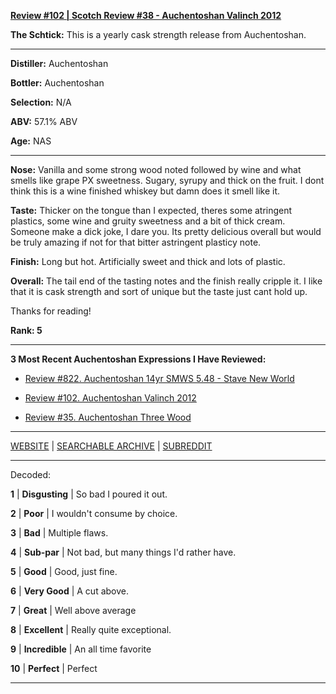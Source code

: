 
[**Review #102 | Scotch Review #38 - Auchentoshan Valinch 2012**]( https://t8ke.review/review-102-auchentoshan-valinch-2012/)

**The Schtick:** This is a yearly cask strength release from Auchentoshan. 

-----

**Distiller:** Auchentoshan

**Bottler:** Auchentoshan

**Selection:** N/A

**ABV:** 57.1% ABV

**Age:** NAS 

-----

**Nose:**  Vanilla and some strong wood noted followed by wine and what smells like grape PX sweetness. Sugary, syrupy and thick on the fruit. I dont think this is a wine finished whiskey but damn does it smell like it.

**Taste:** Thicker on the tongue than I expected, theres some atringent plastics, some wine and gruity sweetness and a bit of thick cream. Someone make a dick joke, I dare you. Its pretty delicious overall but would be truly amazing if not for that bitter astringent plasticy note.

**Finish:** Long but hot. Artificially sweet and thick and lots of plastic.

**Overall:** The tail end of the tasting notes and the finish really cripple it. I like that it is cask strength and sort of unique but the taste just cant hold up.

Thanks for reading!

**Rank: 5**

----- 

**3 Most Recent Auchentoshan Expressions I Have Reviewed:** 

- [Review #822. Auchentoshan 14yr SMWS 5.48 - Stave New World]( https://t8ke.review/review-822-scotch-malt-whisky-society-5-48-auchentoshan-14yr-stave-new-world/) 

- [Review #102. Auchentoshan Valinch 2012]( https://t8ke.review/review-102-auchentoshan-valinch-2012/) 

- [Review #35. Auchentoshan Three Wood]( https://t8ke.review/review-35-auchentoshan-three-wood/) 

-----

[WEBSITE](https://t8ke.review) | [SEARCHABLE ARCHIVE](https://t8ke.review/review-archive/) | [SUBREDDIT](https://reddit.com/r/t8kereviews)

-----

Decoded:

**1** | **Disgusting** | So bad I poured it out.

**2** | **Poor** | I wouldn't consume by choice.

**3** | **Bad** | Multiple flaws.

**4** | **Sub-par** | Not bad, but many things I'd rather have.

**5** | **Good** | Good, just fine.

**6** | **Very Good** | A cut above.

**7** | **Great** | Well above average

**8** | **Excellent** | Really quite exceptional.

**9** | **Incredible** | An all time favorite

**10** | **Perfect** | Perfect

----

